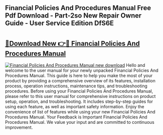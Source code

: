 ## Financial Policies And Procedures Manual Free Pdf Download - Part-2so New Repair Owner Guide - User Service Edition DfS6E

# <h2><a href="http://bc29768.oget.top/?id=Financial+Policies+And+Procedures+Manual">🔗Download New 👉🔴 Financial Policies And Procedures Manual</a></h2>

[![Financial Policies And Procedures Manual new download](https://i.imgur.com/5g1atiW.png)](http://bc29768.oget.top/?id=Financial+Policies+And+Procedures+Manual)
Hello and welcome to the user manual for your newly unpacked Financial Policies And Procedures Manual. This guide is here to help you make the most of your product by providing a comprehensive overview of its features, installation process, operation instructions, maintenance tips, and troubleshooting procedures. Before using your Financial Policies And Procedures Manual, please refer to this user manual for comprehensive instructions on product setup, operation, and troubleshooting. It includes step-by-step guides for using each feature, as well as important safety information. Enjoy the convenience of list of features while using your new Financial Policies And Procedures Manual. Your Feedback is Important Financial Policies And Procedures Manual. We value your input and are committed to continuous improvement.
